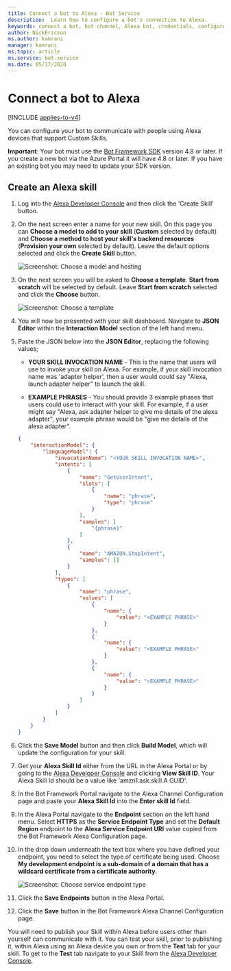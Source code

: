 ```yaml
---
title: Connect a bot to Alexa - Bot Service
description:  Learn how to configure a bot's connection to Alexa.
keywords: connect a bot, bot channel, Alexa bot, credentials, configure, phone
author: NickEricson
ms.author: kamrani
manager: kamrani
ms.topic: article
ms.service: bot-service
ms.date: 05/17/2020
---
```


# Connect a bot to Alexa

[!INCLUDE [applies-to-v4](includes/applies-to-v4-current.md)]

You can configure your bot to communicate with people using Alexa devices that support Custom Skills.

**Important**: Your bot must use the [Bot Framework SDK](https://github.com/microsoft/botframework-sdk) version 4.8 or later. If you create a new bot via the Azure Portal it will have 4.8 or later. If you have an existing bot you may need to update your SDK version.

## Create an Alexa skill

1. Log into the [Alexa Developer Console](https://developer.amazon.com/alexa/console/ask) and then click the 'Create Skill' button.

1. On the next screen enter a name for your new skill.  On this page you can **Choose a model to add to your skill** (**Custom** selected by default) and **Choose a method to host your skill's backend resources** (**Provision your own** selected by default).  Leave the default options selected and click the **Create Skill** button.

    ![Screenshot: Choose a model and hosting](./media/channels/alexa-create-skill-options.png)

1. On the next screen you will be asked to **Choose a template**.  **Start from scratch** will be selected by default. Leave **Start from scratch** selected and click the **Choose** button.

    ![Screenshot: Choose a template](./media/channels/alexa-create-skill-options2.png)

1. You will now be presented with your skill dashboard. Navigate to **JSON Editor** within the **Interaction Model** section of the left hand menu.

1. Paste the JSON below into the **JSON Editor**, replacing the following values;

    * **YOUR SKILL INVOCATION NAME** - This is the name that users will use to invoke your skill on Alexa. For example, if your skill invocation name was 'adapter helper', then a user would could say "Alexa, launch adapter helper" to launch the skill.

    * **EXAMPLE PHRASES** - You should provide 3 example phases that users could use to interact with your skill.  For example, if a user might say "Alexa, ask adapter helper to give me details of the alexa adapter", your example phrase would be "give me details of the alexa adapter".

    ```json
    {
        "interactionModel": {
            "languageModel": {
                "invocationName": "<YOUR SKILL INVOCATION NAME>",
                "intents": [
                    {
                        "name": "GetUserIntent",
                        "slots": [
                            {
                                "name": "phrase",
                                "type": "phrase"
                            }
                        ],
                        "samples": [
                            "{phrase}"
                        ]
                    },
                    {
                        "name": "AMAZON.StopIntent",
                        "samples": []
                    }
                ],
                "types": [
                    {
                        "name": "phrase",
                        "values": [
                            {
                                "name": {
                                    "value": "<EXAMPLE PHRASE>"
                                }
                            },
                            {
                                "name": {
                                    "value": "<EXAMPLE PHRASE>"
                                }
                            },
                            {
                                "name": {
                                    "value": "<EXAMPLE PHRASE>"
                                }
                            }
                        ]
                    }
                ]
            }
        }
    }
    ```

1. Click the **Save Model** button and then click **Build Model**, which will update the configuration for your skill.

1. Get your **Alexa Skill Id** either from the URL in the Alexa Portal or by going to the [Alexa Developer Console](https://developer.amazon.com/alexa/console/ask) and clicking **View Skill ID**. Your Alexa Skill Id should be a value like 'amzn1.ask.skill.A GUID'.

1. In the Bot Framework Portal navigate to the Alexa Channel Configuration page and paste your **Alexa Skill Id** into the **Enter skill Id** field.

1. In the Alexa Portal navigate to the **Endpoint** section on the left hand menu.  Select **HTTPS** as the **Service Endpoint Type** and set the **Default Region** endpoint to the **Alexa Service Endpoint URI** value copied from the Bot Framework Alexa Configuration page.

1. In the drop down underneath the text box where you have defined your endpoint, you need to select the type of certificate being used. Choose **My development endpoint is a sub-domain of a domain that has a wildcard certificate from a certificate authority**.

    ![Screenshot: Choose service endpoint type](./media/channels/alexa-endpoint.PNG)

1. Click the **Save Endpoints** button in the Alexa Portal.

1. Click the **Save** button in the Bot Framework Alexa Channel Configuration page.

You will need to publish your Skill within Alexa before users other than yourself can communicate with it. You can test your skill, prior to publishing it, within Alexa using an Alexa device you own or from the **Test** tab for your skill. To get to the **Test** tab navigate to your Skill from the [Alexa Developer Console](https://developer.amazon.com/alexa/console/ask).

